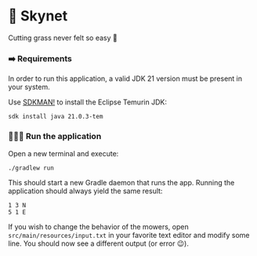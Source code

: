 # 🤖️ Skynet

Cutting grass never felt so easy 🫢️

### ➡️ Requirements

In order to run this application, a valid JDK 21 version must be present in your system.

Use [SDKMAN!](https://sdkman.io/) to install the Eclipse Temurin JDK:
```
sdk install java 21.0.3-tem
```

### 🏃🏻‍♂️ Run the application

Open a new terminal and execute:
```
./gradlew run
```

This should start a new Gradle daemon that runs the app. Running the application should
always yield the same result:
```
1 3 N
5 1 E
```

If you wish to change the behavior of the mowers, open `src/main/resources/input.txt` in your favorite
text editor and modify some line. You should now see a different output (or error 😉️).